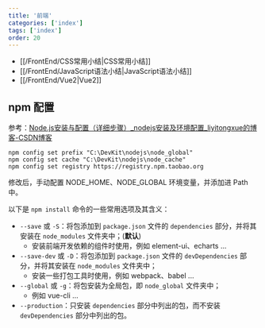 ```yaml
---
title: '前端'
categories: ['index']
tags: ['index']
order: 20
---
```


- [[/FrontEnd/CSS常用小结|CSS常用小结]]  
- [[/FrontEnd/JavaScript语法小结|JavaScript语法小结]]
- [[/FrontEnd/Vue2|Vue2]]

## npm 配置

参考：[Node.js安装与配置（详细步骤）_nodejs安装及环境配置_liyitongxue的博客-CSDN博客](https://blog.csdn.net/qq_42006801/article/details/124830995)

```shell
npm config set prefix "C:\DevKit\nodejs\node_global"
npm config set cache "C:\DevKit\nodejs\node_cache"
npm config set registry https://registry.npm.taobao.org
```

修改后，手动配置 NODE_HOME、NODE_GLOBAL 环境变量，并添加进 Path 中。

以下是 `npm install` 命令的一些常用选项及其含义：

- `--save` 或 `-S`：将包添加到 `package.json` 文件的 `dependencies` 部分，并将其安装在 `node_modules` 文件夹中；(**默认**)
  - 安装前端开发依赖的组件时使用，例如 element-ui、echarts ...
- `--save-dev` 或 `-D`：将包添加到 `package.json` 文件的 `devDependencies` 部分，并将其安装在 `node_modules` 文件夹中；
  - 安装一些打包工具时使用，例如 webpack、babel ...
- `--global` 或 `-g`：将包安装为全局包，即 `node_global` 文件夹中；
  - 例如 vue-cli ...
- `--production`：只安装 `dependencies` 部分中列出的包，而不安装 `devDependencies` 部分中列出的包。
